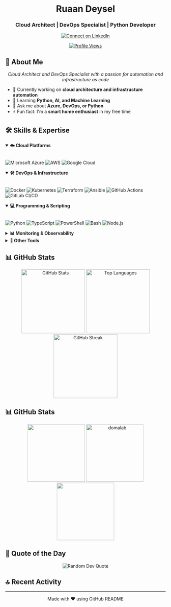 <div align="center">
  <h1>Ruaan Deysel</h1>
  <h3>Cloud Architect | DevOps Specialist | Python Developer</h3>
  
  <p align="center">
    <a href="https://www.linkedin.com/in/ruaan-deysel/" target="_blank">
      <img src="https://img.shields.io/badge/LinkedIn-0A66C2?style=for-the-badge&logo=linkedin&logoColor=white" alt="Connect on LinkedIn">
    </a>
  </p>
  
  <p align="center">
    <a href="https://github.com/domalab">
      <img src="https://komarev.com/ghpvc/?username=domalab&style=flat-square&color=blue" alt="Profile Views"/>
    </a>
  </p>
</div>

## 👋 About Me

<div align="center">
  <p>
    <em>Cloud Architect and DevOps Specialist with a passion for automation and infrastructure as code</em>
  </p>
</div>

<div align="left">
  <ul>
    <li>🔭 Currently working on <b>cloud architecture and infrastructure automation</b></li>
    <li>🌱 Learning <b>Python, AI, and Machine Learning</b></li>
    <li>💬 Ask me about <b>Azure, DevOps, or Python</b></li>
    <li>⚡ Fun fact: I'm a <b>smart home enthusiast</b> in my free time</li>
  </ul>
</div>

## 🛠️ Skills & Expertise

<details open>
<summary><b>☁️ Cloud Platforms</b></summary>
<br>
  
![Microsoft Azure](https://img.shields.io/badge/Azure-0078D4?style=for-the-badge&logo=microsoftazure&logoColor=white)
![AWS](https://img.shields.io/badge/AWS-FF9900?style=for-the-badge&logo=amazonaws&logoColor=white)
![Google Cloud](https://img.shields.io/badge/Google_Cloud-4285F4?style=for-the-badge&logo=googlecloud&logoColor=white)
  
</details>

<details open>
<summary><b>🛠️ DevOps & Infrastructure</b></summary>
<br>

![Docker](https://img.shields.io/badge/Docker-2496ED?style=for-the-badge&logo=docker&logoColor=white)
![Kubernetes](https://img.shields.io/badge/Kubernetes-326CE5?style=for-the-badge&logo=kubernetes&logoColor=white)
![Terraform](https://img.shields.io/badge/Terraform-7B42BC?style=for-the-badge&logo=terraform&logoColor=white)
![Ansible](https://img.shields.io/badge/Ansible-EE0000?style=for-the-badge&logo=ansible&logoColor=white)
![GitHub Actions](https://img.shields.io/badge/GitHub_Actions-2088FF?style=for-the-badge&logo=github-actions&logoColor=white)
![GitLab CI/CD](https://img.shields.io/badge/GitLab_CI/CD-FC6D26?style=for-the-badge&logo=gitlab&logoColor=white)
  
</details>

<details open>
<summary><b>💻 Programming & Scripting</b></summary>
<br>
  
![Python](https://img.shields.io/badge/Python-3776AB?style=for-the-badge&logo=python&logoColor=white)
![TypeScript](https://img.shields.io/badge/TypeScript-3178C6?style=for-the-badge&logo=typescript&logoColor=white)
![PowerShell](https://img.shields.io/badge/PowerShell-5391FE?style=for-the-badge&logo=powershell&logoColor=white)
![Bash](https://img.shields.io/badge/Bash-4EAA25?style=for-the-badge&logo=gnubash&logoColor=white)
![Node.js](https://img.shields.io/badge/Node.js-339933?style=for-the-badge&logo=nodedotjs&logoColor=white)
  
</details>

<details>
<summary><b>📊 Monitoring & Observability</b></summary>
<br>

![Grafana](https://img.shields.io/badge/Grafana-F46800?style=for-the-badge&logo=grafana&logoColor=white)
![Prometheus](https://img.shields.io/badge/Prometheus-E6522C?style=for-the-badge&logo=prometheus&logoColor=white)
![InfluxDB](https://img.shields.io/badge/InfluxDB-22ADF6?style=for-the-badge&logo=influxdb&logoColor=white)
![Elastic Stack](https://img.shields.io/badge/Elastic_Stack-005571?style=for-the-badge&logo=elasticstack&logoColor=white)

</details>

<details>
<summary><b>🔧 Other Tools</b></summary>
<br>

![Git](https://img.shields.io/badge/Git-F05032?style=for-the-badge&logo=git&logoColor=white)
![VS Code](https://img.shields.io/badge/VS_Code-007ACC?style=for-the-badge&logo=visualstudiocode&logoColor=white)
![Postman](https://img.shields.io/badge/Postman-FF6C37?style=for-the-badge&logo=postman&logoColor=white)
  
</details>

## 📊 GitHub Stats

<div align="center">
  <img src="https://github-readme-stats.vercel.app/api?username=domalab&theme=tokyonight&hide_border=false&include_all_commits=true&count_private=true" alt="GitHub Stats" height="200">
  <img src="https://github-readme-stats.vercel.app/api/top-langs/?username=domalab&theme=tokyonight&hide_border=false&include_all_commits=true&count_private=true&layout=compact" alt="Top Languages" height="200">
</div>

<div align="center">
  <img src="https://nirzak-streak-stats.vercel.app/?user=domalab&theme=tokyonight&hide_border=false" alt="GitHub Streak" height="200">
</div>

## 📊 GitHub Stats

<div align="center">
  <img height="180em" src="https://github-readme-stats.vercel.app/api?username=domalab&show_icons=true&theme=tokyonight&include_all_commits=true&count_private=true"/>
  <img height="180em" src="https://github-readme-streak-stats.herokuapp.com/?user=domalab&theme=tokyonight" alt="domalab" />
</div>

<div align="center">
  <img height="180em" src="https://github-readme-stats.vercel.app/api/top-langs/?username=domalab&layout=compact&langs_count=8&theme=tokyonight"/>
</div>

## 💭 Quote of the Day

<div align="center">
  <img src="https://quotes-github-readme.vercel.app/api?type=horizontal&theme=tokyonight" alt="Random Dev Quote">
</div>

## 🔝 Recent Activity

<!--START_SECTION:activity-->
<!--END_SECTION:activity-->

---

<div align="center">
  <p>Made with ❤️ using GitHub README</p>
</div>
